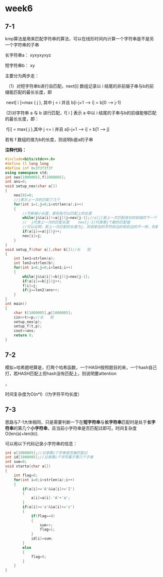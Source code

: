 # **week6**

## **7-1**

kmp算法是用来匹配字符串的算法，可以在线形时间内计算一个字符串是不是另一个字符串的子串

长字符串a： xyxyxyxyz

短字符串b： xy

主要分为两步走：

​        （1）对短字符串b进行自匹配，next[i] 数组记录以 i 结尾的非前缀子串与b的前缀能匹配的最长长度，即

​                next[ i ]=max { j }, 其中 j < i 并且 b[i-j+1 --> i] = b[0 --> j-1]



​            (2)对字符串 a 与 b 进行匹配，f[ i ] 表示 a 中以 i 结尾的子串与b的前缀能够匹配的最长长度，即：

​                 f[i] = max{ j },其中 j <= i 并且 a[i-j+1 --> i] = b[1 --> j]



若有 f 数组的值为b的长度，则说明b是a的子串

**注释代码：**

```c++
#include<bits/stdc++.h>
#define ll long long
#define inf 0x3f3f3f3f
using namespace std;
int nex[1000005],f[1000005];
int ans=0;
void setup_nex(char a[])
{
	nex[0]=0;
	//j表示上一次的匹配了几个 
	for(int i=1,j=0;i<strlen(a);i++)
	{
		//不断缩小长度，直到有可以匹配上的长度
		while(j&&a[i]!=a[j])j=nex[j-1];//a[j]是上一次匹配成功的前缀的下一个  a[i]是上一个匹配成功的下一个 
        //  j代表上一次的匹配长度    nex[j-1]代表第j个数的匹配值
		//可以证明，若上一次匹配的长度为j，则若新加的字符前边的和后边的不一样，则新加的匹配值只能是next[j],next[next[j]]....中能够成立的加1
		if(a[i]==a[j])j++;
		nex[i]=j;
	}
}
void setup_f(char a[],char b[])//长   短 
{
	int len1=strlen(a);
	int len2=strlen(b);
	for(int i=0,j=0;i<len1;i++)
	{
		while(j&&a[i]!=b[j])j=nex[j-1];
		if(a[i]==b[j])j++;
		f[i]=j;
		if(j==len2)ans++;
	}
}
int main()
{
	char t[1000005],p[1000005];
	cin>>t>>p;//长   短 
	setup_nex(p);
	setup_f(t,p);
	cout<<ans;
	return 0;
}
```



## **7-2**

模拟+哈希题吧算是，打两个哈希函数，一个HASH按照题目的来，一个hash自己打，若HASH匹配上但hash没有匹配上，则说明要attention

，

时间复杂度为O(n*l)（l为字符平均长度）



## **7-3**



思路与7-1大体相同，只是需要判断一下在**短字符串**与**长字符串**匹配时是处于**长字符串**的第几个**小字符串**，且当前小字符串是否匹配过即可。时间复杂度O(len(a)+len(b)).

可以用以下代码记录小字符串的信息：

```c++
int v[1000005];//记录第i个字串是否被匹配过 
int id[1000005];//记录第i个字符属于第几个子串 
int sum=0;
void starta(char a[])
{
	int flag=0;
	for(int i=0;i<strlen(a);i++)
	{
		if(a[i]>='A'&&a[i]<='Z')
		{
			a[i]=a[i]-'A'+'a';
		}
		if(a[i]>='a'&&a[i]<='z')
		{
			if(flag==0)
			{
				sum++;
				flag=1;
			}
			id[i]=sum;
		}
		else
		{
			flag=0;
		}
	}
}
```
